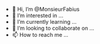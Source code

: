 - 👋 Hi, I’m @MonsieurFabius
- 👀 I’m interested in ...
- 🌱 I’m currently learning ...
- 💞️ I’m looking to collaborate on ...
- 📫 How to reach me ...

<!---
MonsieurFabius/MonsieurFabius is a ✨ special ✨ repository because its `README.md` (this file) appears on your GitHub profile.
You can click the Preview link to take a look at your changes.
--->
